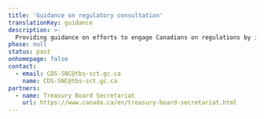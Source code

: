 ```yaml
---
title: 'Guidance on regulatory consultation'
translationKey: guidance
description: >-
  Providing guidance on efforts to engage Canadians on regulations by identifying and validating user and business needs, conducting a market analysis of existing digital products, and presenting recommendations concerning procuring a product vs. building and maintaining a custom product.
phase: null
status: past
onhomepage: false
contact:
  - email: CDS-SNC@tbs-sct.gc.ca
    name: CDS-SNC@tbs-sct.gc.ca
partners:
  - name: Treasury Board Secretariat
    url: https://www.canada.ca/en/treasury-board-secretariat.html
---
```

